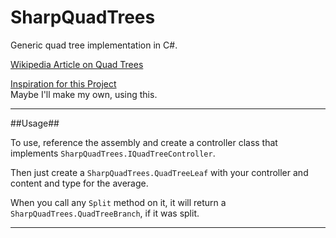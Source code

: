 SharpQuadTrees
==============

Generic quad tree implementation in C#.

[Wikipedia Article on Quad Trees](http://en.wikipedia.org/wiki/Quadtree)

[Inspiration for this Project](https://github.com/fogleman/Quads)  
Maybe I'll make my own, using this.

------------------------------------------------------------------------------------------------------------------

##Usage##

To use, reference the assembly and create a controller class that implements `SharpQuadTrees.IQuadTreeController`.

Then just create a `SharpQuadTrees.QuadTreeLeaf` with your controller and content and type for the average.

When you call any `Split` method on it, it will return a `SharpQuadTrees.QuadTreeBranch`, if it was split.

------------------------------------------------------------------------------------------------------------------